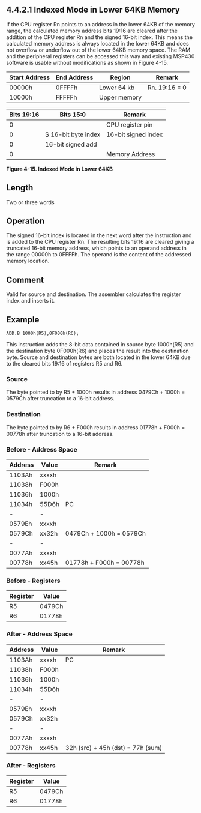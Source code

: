 ## 4.4.2.1 Indexed Mode in Lower 64KB Memory

If the CPU register Rn points to an address in the lower 64KB of the memory range, the calculated memory address bits
19:16 are cleared after the addition of the CPU register Rn and the signed 16-bit index. This means the calculated
memory address is always located in the lower 64KB and does not overflow or underflow out of the lower 64KB memory
space. The RAM and the peripheral registers can be accessed this way and existing MSP430 software is usable without
modifications as shown in Figure 4-15.

| Start Address | End Address | Region       | Remark        |
| ------------- | ----------- | ------------ | ------------- |
| 00000h        | 0FFFFh      | Lower 64 kb  | Rn. 19:16 = 0 |
| 10000h        | FFFFFh      | Upper memory |               |

| Bits 19:16 | Bits 15:0           | Remark              |
| ---------- | ------------------- | ------------------- |
| 0          |                     | CPU register pin    |
| 0          | S 16-bit byte index | 16-bit signed index |
| 0          | 16-bit signed add   |                     |
| 0          |                     | Memory Address      |

**Figure 4-15. Indexed Mode in Lower 64KB**

## Length

Two or three words

## Operation

The signed 16-bit index is located in the next word after the instruction and is added to the CPU register Rn. The
resulting bits 19:16 are cleared giving a truncated 16-bit memory address, which points to an operand address in the
range 00000h to 0FFFFh. The operand is the content of the addressed memory location.

## Comment

Valid for source and destination. The assembler calculates the register index and inserts it.

## Example

`ADD.B 1000h(R5),0F000h(R6);`

This instruction adds the 8-bit data contained in source byte 1000h(R5) and the destination byte 0F000h(R6) and
places the result into the destination byte. Source and destination bytes are both located in the lower 64KB due to
the cleared bits 19:16 of registers R5 and R6.

### Source

The byte pointed to by R5 + 1000h results in address 0479Ch + 1000h = 0579Ch after truncation to a 16-bit address.

### Destination

The byte pointed to by R6 + F000h results in address 01778h + F000h = 00778h after truncation to a 16-bit address.

### Before - Address Space

| Address | Value | Remark                  |
| ------- | ----- | ----------------------- |
| 1103Ah  | xxxxh |                         |
| 11038h  | F000h |                         |
| 11036h  | 1000h |                         |
| 11034h  | 55D6h | PC                      |
| -       | -     |                         |
| 0579Eh  | xxxxh |                         |
| 0579Ch  | xx32h | 0479Ch + 1000h = 0579Ch |
| -       | -     |                         |
| 0077Ah  | xxxxh |                         |
| 00778h  | xx45h | 01778h + F000h = 00778h |

### Before - Registers

| Register | Value  |
| -------- | ------ |
| R5       | 0479Ch |
| R6       | 01778h |

### After - Address Space

| Address | Value | Remark                            |
| ------- | ----- | --------------------------------- |
| 1103Ah  | xxxxh | PC                                |
| 11038h  | F000h |                                   |
| 11036h  | 1000h |                                   |
| 11034h  | 55D6h |                                   |
| -       | -     |                                   |
| 0579Eh  | xxxxh |                                   |
| 0579Ch  | xx32h |                                   |
| -       | -     |                                   |
| 0077Ah  | xxxxh |                                   |
| 00778h  | xx45h | 32h (src) + 45h (dst) = 77h (sum) |

### After - Registers

| Register | Value  |
| -------- | ------ |
| R5       | 0479Ch |
| R6       | 01778h |

